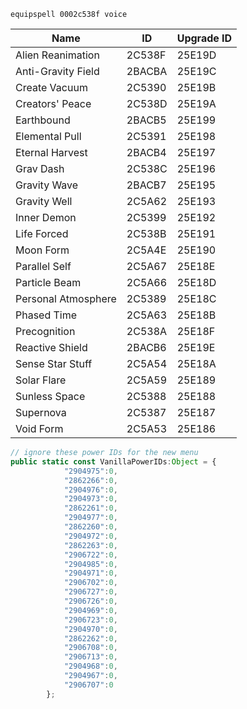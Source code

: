 ` equipspell 0002c538f voice ` 

| Name | ID | Upgrade ID |
| -------- | -------- | -------- |
| Alien Reanimation | 2C538F | 25E19D |
| Anti-Gravity Field | 2BACBA | 25E19C |
| Create Vacuum | 2C5390 | 25E19B |
| Creators' Peace | 2C538D | 25E19A |
| Earthbound | 2BACB5 | 25E199 |
| Elemental Pull | 2C5391 | 25E198 |
| Eternal Harvest | 2BACB4 | 25E197 |
| Grav Dash | 2C538C | 25E196 |
| Gravity Wave | 2BACB7 | 25E195 |
| Gravity Well | 2C5A62 | 25E193 |
| Inner Demon | 2C5399 | 25E192 |
| Life Forced | 2C538B | 25E191 |
| Moon Form | 2C5A4E | 25E190 |
| Parallel Self | 2C5A67 | 25E18E |
| Particle Beam | 2C5A66 | 25E18D |
| Personal Atmosphere | 2C5389 | 25E18C |
| Phased Time | 2C5A63 | 25E18B |
| Precognition | 2C538A | 25E18F |
| Reactive Shield | 2BACB6 | 25E19E |
| Sense Star Stuff | 2C5A54 | 25E18A |
| Solar Flare | 2C5A59 | 25E189 |
| Sunless Space | 2C5388 | 25E188 |
| Supernova | 2C5387 | 25E187 |
| Void Form | 2C5A53 | 25E186 |

```js
// ignore these power IDs for the new menu
public static const VanillaPowerIDs:Object = {
            "2904975":0,
            "2862266":0,
            "2904976":0,
            "2904973":0,
            "2862261":0,
            "2904977":0,
            "2862260":0,
            "2904972":0,
            "2862263":0,
            "2906722":0,
            "2904985":0,
            "2904971":0,
            "2906702":0,
            "2906727":0,
            "2906726":0,
            "2904969":0,
            "2906723":0,
            "2904970":0,
            "2862262":0,
            "2906708":0,
            "2906713":0,
            "2904968":0,
            "2904967":0,
            "2906707":0
        };
```
